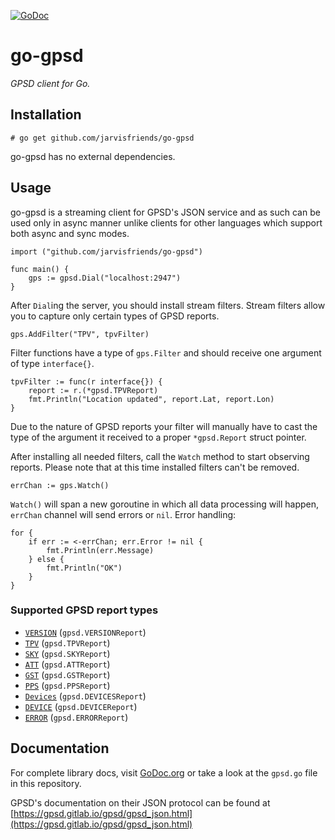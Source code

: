 [![GoDoc](https://godoc.org/github.com/jarvisfriends/go-gpsd?status.svg)](https://godoc.org/github.com/jarvisfriends/go-gpsd)

# go-gpsd

*GPSD client for Go.*

## Installation

<pre><code># go get github.com/jarvisfriends/go-gpsd</code></pre>

go-gpsd has no external dependencies.

## Usage

go-gpsd is a streaming client for GPSD's JSON service and as such can be used only in async manner unlike clients for other languages which support both async and sync modes.
```golang
import ("github.com/jarvisfriends/go-gpsd")

func main() {
	gps := gpsd.Dial("localhost:2947")
}
```

After `Dial`ing the server, you should install stream filters. Stream filters allow you to capture only certain types of GPSD reports.
```golang
gps.AddFilter("TPV", tpvFilter)
```

Filter functions have a type of `gps.Filter` and should receive one argument of type `interface{}`.
```golang
tpvFilter := func(r interface{}) {
	report := r.(*gpsd.TPVReport)
	fmt.Println("Location updated", report.Lat, report.Lon)
}
```

Due to the nature of GPSD reports your filter will manually have to cast the type of the argument it received to a proper `*gpsd.Report` struct pointer.

After installing all needed filters, call the `Watch` method to start observing reports. Please note that at this time installed filters can't be removed.
```golang
errChan := gps.Watch()
```

`Watch()` will span a new goroutine in which all data processing will happen, `errChan` channel will send errors or `nil`. Error handling:

```golang
for {
	if err := <-errChan; err.Error != nil {
		fmt.Println(err.Message)
	} else {
		fmt.Println("OK")
	}
}
```

### Supported GPSD report types

* [`VERSION`](https://gpsd.gitlab.io/gpsd/gpsd_json.html#_version) (`gpsd.VERSIONReport`)
* [`TPV`](https://gpsd.gitlab.io/gpsd/gpsd_json.html#_tpv) (`gpsd.TPVReport`)
* [`SKY`](https://gpsd.gitlab.io/gpsd/gpsd_json.html#_sky) (`gpsd.SKYReport`)
* [`ATT`](https://gpsd.gitlab.io/gpsd/gpsd_json.html#_att) (`gpsd.ATTReport`)
* [`GST`](https://gpsd.gitlab.io/gpsd/gpsd_json.html#_gst) (`gpsd.GSTReport`)
* [`PPS`](https://gpsd.gitlab.io/gpsd/gpsd_json.html#_pps) (`gpsd.PPSReport`)
* [`Devices`](https://gpsd.gitlab.io/gpsd/gpsd_json.html#_devices) (`gpsd.DEVICESReport`)
* [`DEVICE`](https://gpsd.gitlab.io/gpsd/gpsd_json.html#_device_device) (`gpsd.DEVICEReport`)
* [`ERROR`](https://gpsd.gitlab.io/gpsd/gpsd_json.html#_error) (`gpsd.ERRORReport`)

## Documentation

For complete library docs, visit [GoDoc.org](https://pkg.go.dev/github.com/jarvisfriends/go-gpsd) or take a look at the `gpsd.go` file in this repository.

GPSD's documentation on their JSON protocol can be found at [https://gpsd.gitlab.io/gpsd/gpsd_json.html](https://gpsd.gitlab.io/gpsd/gpsd_json.html)

